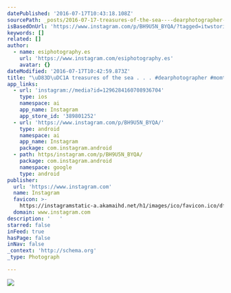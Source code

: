 ```yaml
---
datePublished: '2016-07-17T10:43:18.108Z'
sourcePath: _posts/2016-07-17-treasures-of-the-sea----dearphotographer-momtog-mom.md
isBasedOnUrl: 'https://www.instagram.com/p/BH9U5N_BYQA/?tagged=itwstories'
keywords: []
related: []
author:
  - name: esiphotography.es
    url: 'https://www.instagram.com/esiphotography.es'
    avatar: {}
dateModified: '2016-07-17T10:42:59.873Z'
title: "\uD83D\uDC1A treasures of the sea . . . #dearphotographer #momtog #mom_hub #thebloomforum #cameramama #clickinmoms #UniteInMotherHood #conmiradademadre #candidchildhood #momtogs #pixel_kids #follow_this_light #seekingthestars #childofig #nothingisordinary #vsco_kids #bicfp #momswithcameras #lookslikefilm #itwstories #littlebellows #childhoodunplugged #subjectlight #lightslove #lightcaptured #lightinspired #dearestviewfinder"
app_links:
  - url: 'instagram://media?id=1296284160708936704'
    type: ios
    namespace: ai
    app_name: Instagram
    app_store_id: '389801252'
  - url: 'https://www.instagram.com/p/BH9U5N_BYQA/'
    type: android
    namespace: ai
    app_name: Instagram
    package: com.instagram.android
  - path: https/instagram.com/p/BH9U5N_BYQA/
    package: com.instagram.android
    namespace: google
    type: android
publisher:
  url: 'https://www.instagram.com'
  name: Instagram
  favicon: >-
    https://instagramstatic-a.akamaihd.net/h1/images/ico/favicon.ico/dfa85bb1fd63.ico
  domain: www.instagram.com
description: '   '
starred: false
inFeed: true
hasPage: false
inNav: false
_context: 'http://schema.org'
_type: Photograph

---
```

![   ](https://imgflo.herokuapp.com/graph/vahj1ThiexotieMo/629ecc066c19111cbc85230e5f47fa60/croprotate.jpg?cropheight=435&cropwidth=640&degrees=0&input=https%3A%2F%2Fscontent.cdninstagram.com%2Ft51.2885-15%2Fs640x640%2Fsh0.08%2Fe35%2F13741478_1810389035864854_218569635_n.jpg%3Fig_cache_key%3DMTI5NjI4NDE2MDcwODkzNjcwNA%253D%253D.2&x=0&y=103)